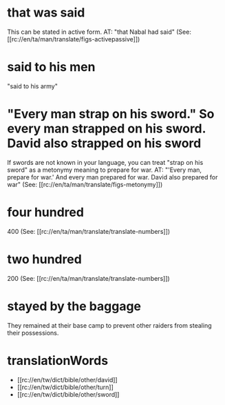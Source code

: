 # that was said

This can be stated in active form. AT: "that Nabal had said" (See: [[rc://en/ta/man/translate/figs-activepassive]])

# said to his men

"said to his army"

# "Every man strap on his sword." So every man strapped on his sword. David also strapped on his sword

If swords are not known in your language, you can treat "strap on his sword" as a metonymy meaning to prepare for war. AT: "'Every man, prepare for war.' And every man prepared for war. David also prepared for war" (See: [[rc://en/ta/man/translate/figs-metonymy]])

# four hundred

400 (See: [[rc://en/ta/man/translate/translate-numbers]])

# two hundred

200 (See: [[rc://en/ta/man/translate/translate-numbers]])

# stayed by the baggage

They remained at their base camp to prevent other raiders from stealing their possessions.

# translationWords

* [[rc://en/tw/dict/bible/other/david]]
* [[rc://en/tw/dict/bible/other/turn]]
* [[rc://en/tw/dict/bible/other/sword]]